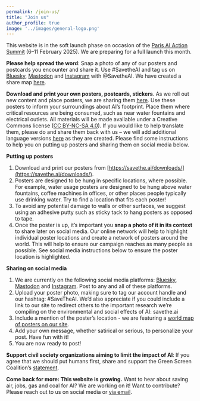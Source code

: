 ```yaml
---
permalink: /join-us/
title: "Join us"
author_profile: true
image: '../images/general-logo.png'
---
```

This website is in the soft launch phase on occasion of the [Paris AI Action Summit](https://www.elysee.fr/en/sommet-pour-l-action-sur-l-ia) (6–11 February 2025). We are preparing for a full launch this month.

**Please help spread the word**: Snap a photo of any of our posters and postcards you encounter and share it. Use #SavetheAI and tag us on [Bluesky](https://bsky.app/profile/savetheai.bsky.social), [Mastodon](https://mastodon.social/@savetheai) and [Instagram](https://www.instagram.com/savetheai/) with @SavetheAI. We have created a share map [here](https://savethe.ai/locations).

**Download and print your own posters, postcards, stickers**. As we roll out new content and place posters, we are sharing them [here](https://savethe.ai/downloads/). 
Use these posters to inform your surroundings about AI’s footprint. Place them where critical resources are being consumed, such as near water fountains and electrical outlets. 
All materials will be made available under a Creative Commons license ([CC BY-NC-SA 4.0](https://creativecommons.org/licenses/by-nc-sa/4.0/deed.en)). 
If you would like to help translate them, please do and share them back with us – we will add additional language versions [here](https://savethe.ai/downloads/) as they are created. 
Please find some instructions to help you on putting up posters and sharing them on social media below.

**Putting up posters**

1. Download and print our posters from [https://savethe.ai/downloads/](https://savethe.ai/downloads/).
2. Posters are designed to be hung in specific locations, where possible. For example, water usage posters are designed to be hung above water fountains, coffee machines in offices, or other places people typically use drinking water. Try to find a location that fits each poster! 
3. To avoid any potential damage to walls or other surfaces, we suggest using an adhesive putty such as sticky tack to hang posters as opposed to tape. 
4. Once the poster is up, it’s important you **snap a photo of it in its context** to share later on social media. Our online network will help to highlight individual poster locations and create a network of posters around the world. This will help to ensure our campaign reaches as many people as possible. See social media instructions below to ensure the poster location is highlighted.

**Sharing on social media**

1. We are currently on the following social media platforms: [Bluesky](https://bsky.app/profile/savetheai.bsky.social), [Mastodon](https://mastodon.social/@savetheai) and [Instagram](https://www.instagram.com/savetheai/). Post to any and all of these platforms.
2. Upload your poster photo, making sure to tag our account handle and our hashtag: #SaveTheAI. We’d also appreciate if you could include a link to our site to redirect others to the important research we’re compiling on the environmental and social effects of AI: savethe.ai
3. Include a mention of the poster’s location - we are featuring a [world map of posters on our site](https://savethe.ai/locations).
4. Add your own message, whether satirical or serious, to personalize your post. Have fun with it!
5. You are now ready to post!


**Support civil society organizations aiming to limit the impact of AI**: If you agree that we should put humans first, share and support the Green Screen Coalition’s [statement](https://greenscreen.network/en/blog/within-bounds-limiting-ai-environmental-impact/).

**Come back for more: This website is growing.** Want to hear about saving air, jobs, gas and coal for AI? We are working on it! Want to contribute? Please reach out to us on social media or [via email](mailto:savetheainow@proton.me).
